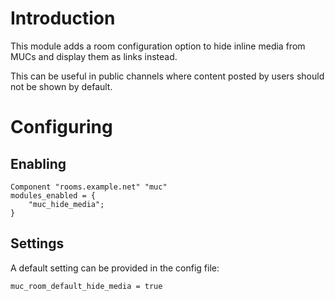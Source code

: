 # Introduction

This module adds a room configuration option to hide inline media from MUCs and
display them as links instead.

This can be useful in public channels where content posted by users should not
be shown by default.

# Configuring

## Enabling

``` {.lua}
Component "rooms.example.net" "muc"
modules_enabled = {
    "muc_hide_media";
}
```

## Settings

A default setting can be provided in the config file:

``` {.lua}
muc_room_default_hide_media = true
```
